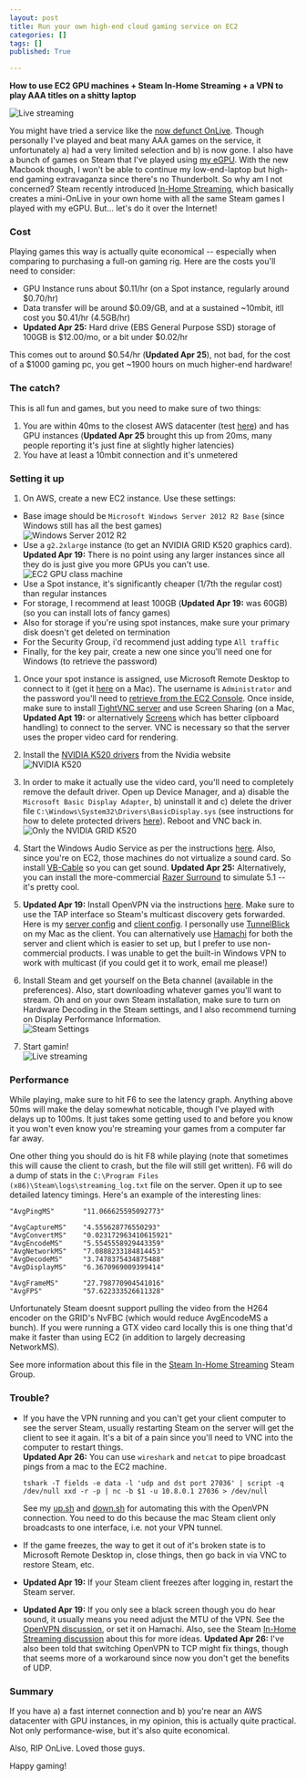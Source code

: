 ```yaml
---
layout: post
title: Run your own high-end cloud gaming service on EC2
categories: []
tags: []
published: True

---
```


**How to use EC2 GPU machines + Steam In-Home Streaming + a VPN to play AAA titles on a shitty laptop**

![Live streaming](/assets/ingamestreaming.jpg)

You might have tried a service like the [now defunct OnLive](http://arstechnica.com/gaming/2015/04/onlive-shuts-down-streaming-games-service-sells-patents-to-sony-embargoed-7pm-eastern/). Though personally I've played and beat many AAA games on the service, it unfortunately a) had a very limited selection and b) is now gone. I also have a bunch of games on Steam that I've played using [my eGPU](http://gizmodo.com/a-wonderful-lunatic-turned-a-macbook-air-into-a-badass-967800593). With the new Macbook though, I won't be able to continue my low-end-laptop but high-end gaming extravaganza since there's no Thunderbolt. So why am I not concerned? Steam recently introduced [In-Home Streaming](http://store.steampowered.com/streaming), which basically creates a mini-OnLive in your own home with all the same Steam games I played with my eGPU. But... let's do it over the Internet!

### Cost

Playing games this way is actually quite economical -- especially when comparing to purchasing a full-on gaming rig. Here are the costs you'll need to consider:

- GPU Instance runs about $0.11/hr (on a Spot instance, regularly around $0.70/hr)
- Data transfer will be around $0.09/GB, and at a sustained ~10mbit, itll cost you $0.41/hr (4.5GB/hr)
- **Updated Apr 25:** Hard drive (EBS General Purpose SSD) storage of 100GB is $12.00/mo, or a bit under $0.02/hr

This comes out to around $0.54/hr (**Updated Apr 25**), not bad, for the cost of a $1000 gaming pc, you get ~1900 hours on much higher-end hardware!

### The catch?

This is all fun and games, but you need to make sure of two things:

1. You are within 40ms to the closest AWS datacenter (test [here](http://www.cloudping.info/)) and has GPU instances (**Updated Apr 25** brought this up from 20ms, many people reporting it's just fine at slightly higher latencies)
1. You have at least a 10mbit connection and it's unmetered

### Setting it up

1. On AWS, create a new EC2 instance. Use these settings:
  - Base image should be `Microsoft Windows Server 2012 R2 Base` (since Windows still has all the best games)
  <br>![Windows Server 2012 R2](/assets/ec2win2012.png)
  - Use a `g2.2xlarge` instance (to get an NVIDIA GRID K520 graphics card). **Updated Apr 19:** There is no point using any larger instances since all they do is just give you more GPUs you can't use.
  <br>![EC2 GPU class machine](/assets/ec2gpu.png)
  - Use a Spot instance, it's significantly cheaper (1/7th the regular cost) than regular instances
  - For storage, I recommend at least 100GB (**Updated Apr 19:** was 60GB) (so you can install lots of fancy games)
  - Also for storage if you're using spot instances, make sure your primary disk doesn't get deleted on termination
  - For the Security Group, i'd recommend just adding type `All traffic`
  - Finally, for the key pair, create a new one since you'll need one for Windows (to retrieve the password)

1. Once your spot instance is assigned, use Microsoft Remote Desktop to connect to it (get it [here](https://itunes.apple.com/en/app/microsoft-remote-desktop/id715768417?mt=12) on a Mac). The username is `Administrator` and the password you'll need to [retrieve from the EC2 Console](https://docs.aws.amazon.com/AmazonCloudFront/latest/DeveloperGuide/IIS4.1GettingPassword.html). Once inside, make sure to install [TightVNC server](http://www.tightvnc.com/download.php) and use Screen Sharing (on a Mac, **Updated Apt 19:** or alternatively [Screens](http://edovia.com/screens/#mac) which has better clipboard handling) to connect to the server. VNC is necessary so that the server uses the proper video card for rendering.

1. Install the [NVIDIA K520 drivers](http://www.nvidia.com/download/driverResults.aspx/74642/en-us) from the Nvidia website
<br>![NVIDIA K520](/assets/nvidiak520.png)

1. In order to make it actually use the video card, you'll need to completely remove the default driver. Open up Device Manager, and a) disable the `Microsoft Basic Display Adapter`, b) uninstall it and c) delete the driver file `C:\Windows\System32\Drivers\BasicDisplay.sys` (see instructions for how to delete protected drivers [here](http://helpdeskgeek.com/windows-7/windows-7-how-to-delete-files-protected-by-trustedinstaller/)). Reboot and VNC back in.
<br>![Only the NVIDIA GRID K520](/assets/onlyonedevice.png)

1. Start the Windows Audio Service as per the instructions [here](http://www.win2012workstation.com/enable-sound/). Also, since you're on EC2, those machines do not virtualize a sound card. So install [VB-Cable](http://vb-audio.pagesperso-orange.fr/Cable/index.htm) so you can get sound. **Updated Apr 25:** Alternatively, you can install the more-commercial [Razer Surround](http://www.razerzone.com/surround) to simulate 5.1 -- it's pretty cool.

1. **Updated Apr 19:** Install OpenVPN via the instructions [here](https://community.openvpn.net/openvpn/wiki/Easy_Windows_Guide). Make sure to use the TAP interface so Steam's multicast discovery gets forwarded. Here is my [server config](/assets/server.ovpn) and [client config](/assets/client.ovpn). I personally use [TunnelBlick](https://code.google.com/p/tunnelblick/) on my Mac as the client. You can alternatively use [Hamachi](https://secure.logmein.com/products/hamachi/) for both the server and client which is easier to set up, but I prefer to use non-commercial products. I was unable to get the built-in Windows VPN to work with multicast (if you could get it to work, email me please!)

1. Install Steam and get yourself on the Beta channel (available in the preferences). Also, start downloading whatever games you'll want to stream. Oh and on your own Steam installation, make sure to turn on Hardware Decoding in the Steam settings, and I also recommend turning on Display Performance Information.
<br>![Steam Settings](/assets/steamsettings.png)

1. Start gamin!
<br>![Live streaming](/assets/ingamestreaming2.jpg)

### Performance

While playing, make sure to hit F6 to see the latency graph. Anything above 50ms will make the delay somewhat noticable, though I've played with delays up to 100ms. It just takes some getting used to and before you know it you won't even know you're streaming your games from a computer far far away.

One other thing you should do is hit F8 while playing (note that sometimes this will cause the client to crash, but the file will still get written). F6 will do a dump of stats in the `C:\Program Files (x86)\Steam\logs\streaming_log.txt` file on the server. Open it up to see detailed latency timings. Here's an example of the interesting lines:

    "AvgPingMS"       "11.066625595092773"

    "AvgCaptureMS"    "4.555628776550293"  
    "AvgConvertMS"    "0.023172963410615921"
    "AvgEncodeMS"     "5.5545558929443359"
    "AvgNetworkMS"    "7.0888233184814453"
    "AvgDecodeMS"     "3.7478375434875488"
    "AvgDisplayMS"    "6.3670969009399414"
    
    "AvgFrameMS"      "27.798770904541016"
    "AvgFPS"          "57.622333526611328"
  
Unfortunately Steam doesnt support pulling the video from the H264 encoder on the GRID's NvFBC (which would reduce AvgEncodeMS a bunch). If you were running a GTX video card locally this is one thing that'd make it faster than using EC2 (in addition to largely decreasing NetworkMS).

See more information about this file in the [Steam In-Home Streaming](https://steamcommunity.com/groups/homestream/discussions/0/540733523404402134/) Steam Group.

### Trouble?

- If you have the VPN running and you can't get your client computer to see the server Steam, usually restarting Steam on the server will get the client to see it again. It's a bit of a pain since you'll need to VNC into the computer to restart things. <br/>**Updated Apr 26:** You can use `wireshark` and `netcat` to pipe broadcast pings from a mac to the EC2 machine.

      tshark -T fields -e data -l 'udp and dst port 27036' | script -q /dev/null xxd -r -p | nc -b $1 -u 10.8.0.1 27036 > /dev/null

  See my [up.sh](/assets/up.sh) and [down.sh](/assets/down.sh) for automating this with the OpenVPN connection. You need to do this because the mac Steam client only broadcasts to one interface, i.e. not your VPN tunnel.

- If the game freezes, the way to get it out of it's broken state is to Microsoft Remote Desktop in, close things, then go back in via VNC to restore Steam, etc.

- **Updated Apr 19:** If your Steam client freezes after logging in, restart the Steam server.

- **Updated Apr 19:** If you only see a black screen though you do hear sound, it usually means you need adjust the MTU of the VPN. See the [OpenVPN discussion](https://forums.openvpn.net/topic15640.html), or set it on Hamachi. Also, see the Steam [In-Home Streaming discussion](https://support.steampowered.com/kb_article.php?ref=3629-RIAV-1617#nvidialaptop) about this for more ideas. **Updated Apr 26:** I've also been told that switching OpenVPN to TCP might fix things, though that seems more of a workaround since now you don't get the benefits of UDP.

### Summary

If you have a) a fast internet connection and b) you're near an AWS datacenter with GPU instances, in my opinion, this is actually quite practical. Not only performance-wise, but it's also quite economical.

Also, RIP OnLive. Loved those guys.

Happy gaming!